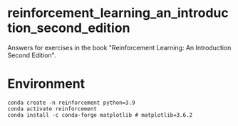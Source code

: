 # reinforcement_learning_an_introduction_second_edition
Answers for exercises in the book "Reinforcement Learning: An Introduction Second Edition".

# Environment
```
conda create -n reinforcement python=3.9
conda activate reinforcement
conda install -c conda-forge matplotlib # matplotlib=3.6.2
```